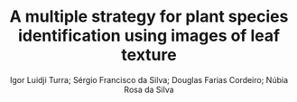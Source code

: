 ---
paperId: 6
author: Igor Luidji Turra; Sérgio Francisco da Silva; Douglas Farias Cordeiro; Núbia Rosa da Silva
publicationauthor: Rosa da Silva, N. et al.
title: A multiple strategy for plant species identification using images of leaf texture
pdf: paper_06.pdf
poster: poster_6.png
pitch: https://slideslive.com/38962874/a-multiple-strategy-for-plant-species-identification-using-images-of-leaf-texture?ref=account-folder-87716-folders
type: Oral
topic: Applications
category: Extended Abstract
link: https://research.latinxinai.org/papers/icml/2021/pdf/paper_06.pdf
conference: icml
year: 2021
tags: icml-2021
location: Virtual
---